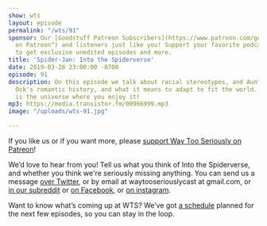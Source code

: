 ```yaml
---
show: wts
layout: episode
permalink: "/wts/91"
sponsor: Our [Goodstuff Patreon Subscribers](https://www.patreon.com/goodstuff "Goodstuff
  on Patreon") and listeners just like you! Support your favorite podcasts directly
  to get exclusive unedited episodes and more.
title: 'Spider-Jan: Into the Spiderverse'
date: 2019-03-28 23:00:00 -0700
episode: 91
description: On this episode we talk about racial stereotypes, and Aunt May and Doc
  Ock's romantic history, and what it means to adapt to fit the world. I hope this
  is the universe where you enjoy it!
mp3: https://media.transistor.fm/00966999.mp3
image: "/uploads/wts-91.jpg"

---
```

If you like us or if you want more, please [support Way Too Seriously on Patreon](https://www.patreon.com/clockworkscast)!

We’d love to hear from you! Tell us what you think of Into the Spiderverse, and whether you think we're seriously missing anything. You can send us a message [over Twitter](http://www.twitter.com/wtscast), or by email at waytooseriouslycast at gmail.com, or [in our subreddit](https://www.reddit.com/r/Goodstuff_fm/) or [on Facebook](http://www.facebook.com/wtscast), or [on instagram](https://www.instagram.com/waytooseriously/).

Want to know what’s coming up at WTS? We’ve got [a schedule](https://docs.google.com/document/d/1f6fvTgbzQOCUD_potL6mWClmSC3D2cOBgKz36OwSC68) planned for the next few episodes, so you can stay in the loop.